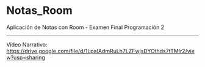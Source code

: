 # Notas_Room
Aplicación de Notas con Room - Examen Final Programación 2

------------------------------------------------------------

Vídeo Narrativo: https://drive.google.com/file/d/1LpaIAdmRuLh7LZFwjsDYOthds7tTMlr2/view?usp=sharing
